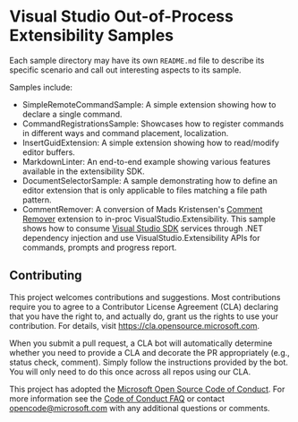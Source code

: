 # Visual Studio Out-of-Process Extensibility Samples

Each sample directory may have its own `README.md` file to describe its specific scenario
and call out interesting aspects to its sample.

Samples include:

* SimpleRemoteCommandSample: A simple extension showing how to declare a single command.
* CommandRegistrationsSample: Showcases how to register commands in different ways and command placement, localization.
* InsertGuidExtension: A simple extension showing how to read/modify editor buffers.
* MarkdownLinter: An end-to-end example showing various features available in the extensibility SDK.
* DocumentSelectorSample: A sample demonstrating how to define an editor extension that is only applicable to files matching a file path pattern.
* CommentRemover: A conversion of Mads Kristensen's [Comment Remover](https://github.com/madskristensen/CommentRemover) extension to in-proc VisualStudio.Extensibility. This sample shows how to consume [Visual Studio SDK](https://www.nuget.org/packages/Microsoft.VisualStudio.SDK) services through .NET dependency injection and use VisualStudio.Extensibility APIs for commands, prompts and progress report.

## Contributing

This project welcomes contributions and suggestions.  Most contributions require you to agree to a
Contributor License Agreement (CLA) declaring that you have the right to, and actually do, grant us
the rights to use your contribution. For details, visit https://cla.opensource.microsoft.com.

When you submit a pull request, a CLA bot will automatically determine whether you need to provide
a CLA and decorate the PR appropriately (e.g., status check, comment). Simply follow the instructions
provided by the bot. You will only need to do this once across all repos using our CLA.

This project has adopted the [Microsoft Open Source Code of Conduct](https://opensource.microsoft.com/codeofconduct/).
For more information see the [Code of Conduct FAQ](https://opensource.microsoft.com/codeofconduct/faq/) or
contact [opencode@microsoft.com](mailto:opencode@microsoft.com) with any additional questions or comments.

